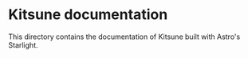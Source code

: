 # Kitsune documentation

This directory contains the documentation of Kitsune built with Astro's Starlight.
